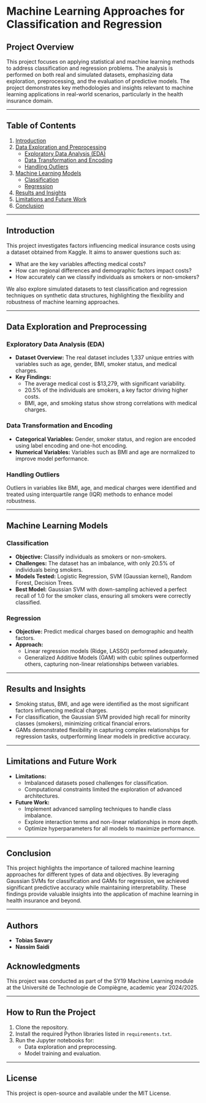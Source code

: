 # Machine Learning Approaches for Classification and Regression

## Project Overview
This project focuses on applying statistical and machine learning methods to address classification and regression problems. The analysis is performed on both real and simulated datasets, emphasizing data exploration, preprocessing, and the evaluation of predictive models. The project demonstrates key methodologies and insights relevant to machine learning applications in real-world scenarios, particularly in the health insurance domain.

---

## Table of Contents
1. [Introduction](#introduction)
2. [Data Exploration and Preprocessing](#data-exploration-and-preprocessing)
   - [Exploratory Data Analysis (EDA)](#exploratory-data-analysis-eda)
   - [Data Transformation and Encoding](#data-transformation-and-encoding)
   - [Handling Outliers](#handling-outliers)
3. [Machine Learning Models](#machine-learning-models)
   - [Classification](#classification)
   - [Regression](#regression)
4. [Results and Insights](#results-and-insights)
5. [Limitations and Future Work](#limitations-and-future-work)
6. [Conclusion](#conclusion)

---

## Introduction
This project investigates factors influencing medical insurance costs using a dataset obtained from Kaggle. It aims to answer questions such as:
- What are the key variables affecting medical costs?
- How can regional differences and demographic factors impact costs?
- How accurately can we classify individuals as smokers or non-smokers?

We also explore simulated datasets to test classification and regression techniques on synthetic data structures, highlighting the flexibility and robustness of machine learning approaches.

---

## Data Exploration and Preprocessing

### Exploratory Data Analysis (EDA)
- **Dataset Overview:** The real dataset includes 1,337 unique entries with variables such as age, gender, BMI, smoker status, and medical charges.
- **Key Findings:**
  - The average medical cost is \$13,279, with significant variability.
  - 20.5% of the individuals are smokers, a key factor driving higher costs.
  - BMI, age, and smoking status show strong correlations with medical charges.

### Data Transformation and Encoding
- **Categorical Variables:** Gender, smoker status, and region are encoded using label encoding and one-hot encoding.
- **Numerical Variables:** Variables such as BMI and age are normalized to improve model performance.

### Handling Outliers
Outliers in variables like BMI, age, and medical charges were identified and treated using interquartile range (IQR) methods to enhance model robustness.

---

## Machine Learning Models

### Classification
- **Objective:** Classify individuals as smokers or non-smokers.
- **Challenges:** The dataset has an imbalance, with only 20.5% of individuals being smokers.
- **Models Tested:** Logistic Regression, SVM (Gaussian kernel), Random Forest, Decision Trees.
- **Best Model:** Gaussian SVM with down-sampling achieved a perfect recall of 1.0 for the smoker class, ensuring all smokers were correctly classified.

### Regression
- **Objective:** Predict medical charges based on demographic and health factors.
- **Approach:**
  - Linear regression models (Ridge, LASSO) performed adequately.
  - Generalized Additive Models (GAM) with cubic splines outperformed others, capturing non-linear relationships between variables.

---

## Results and Insights
- Smoking status, BMI, and age were identified as the most significant factors influencing medical charges.
- For classification, the Gaussian SVM provided high recall for minority classes (smokers), minimizing critical financial errors.
- GAMs demonstrated flexibility in capturing complex relationships for regression tasks, outperforming linear models in predictive accuracy.

---

## Limitations and Future Work
- **Limitations:**
  - Imbalanced datasets posed challenges for classification.
  - Computational constraints limited the exploration of advanced architectures.
- **Future Work:**
  - Implement advanced sampling techniques to handle class imbalance.
  - Explore interaction terms and non-linear relationships in more depth.
  - Optimize hyperparameters for all models to maximize performance.

---

## Conclusion
This project highlights the importance of tailored machine learning approaches for different types of data and objectives. By leveraging Gaussian SVMs for classification and GAMs for regression, we achieved significant predictive accuracy while maintaining interpretability. These findings provide valuable insights into the application of machine learning in health insurance and beyond.

---

## Authors
- **Tobias Savary**
- **Nassim Saidi**

## Acknowledgments
This project was conducted as part of the SY19 Machine Learning module at the Université de Technologie de Compiègne, academic year 2024/2025.

---

## How to Run the Project
1. Clone the repository.
2. Install the required Python libraries listed in `requirements.txt`.
3. Run the Jupyter notebooks for:
   - Data exploration and preprocessing.
   - Model training and evaluation.

---

## License
This project is open-source and available under the MIT License.

